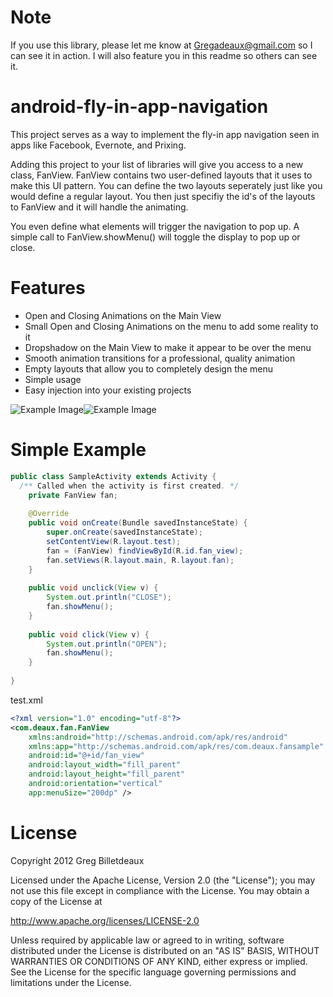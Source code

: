 Note
=============================
If you use this library, please let me know at Gregadeaux@gmail.com so I can see it in action. I will also feature you in this readme so others can see it.

android-fly-in-app-navigation
=============================

This project serves as a way to implement the fly-in app navigation seen in apps like Facebook, Evernote, and Prixing.

Adding this project to your list of libraries will give you access to a new class, FanView. FanView contains two user-defined layouts that it uses to make this UI pattern. You can define the two layouts seperately just like you would define a regular layout. You then just specifiy the id's of the layouts to FanView and it will handle the animating.

You even define what elements will trigger the navigation to pop up. A simple call to FanView.showMenu() will toggle the display to pop up or close.

Features
=============================
* Open and Closing Animations on the Main View
* Small Open and Closing Animations on the menu to add some reality to it
* Dropshadow on the Main View to make it appear to be over the menu
* Smooth animation transitions for a professional, quality animation
* Empty layouts that allow you to completely design the menu
* Simple usage
* Easy injection into your existing projects

![Example Image][1]![Example Image][2]

Simple Example
=============================
```java
public class SampleActivity extends Activity {
  /** Called when the activity is first created. */
	private FanView fan;
	
    @Override
    public void onCreate(Bundle savedInstanceState) {
        super.onCreate(savedInstanceState);
        setContentView(R.layout.test);
        fan = (FanView) findViewById(R.id.fan_view);
        fan.setViews(R.layout.main, R.layout.fan);
    }
    
    public void unclick(View v) {
    	System.out.println("CLOSE");
    	fan.showMenu();
    }
    
    public void click(View v) {
    	System.out.println("OPEN");
    	fan.showMenu();
    }
    
}
```
test.xml
```xml
<?xml version="1.0" encoding="utf-8"?>
<com.deaux.fan.FanView 
    xmlns:android="http://schemas.android.com/apk/res/android"
    xmlns:app="http://schemas.android.com/apk/res/com.deaux.fansample"
    android:id="@+id/fan_view"
    android:layout_width="fill_parent"
    android:layout_height="fill_parent"
    android:orientation="vertical" 
    app:menuSize="200dp" />
```

License
=============================
Copyright 2012 Greg Billetdeaux

Licensed under the Apache License, Version 2.0 (the "License"); you may not use this file except in compliance with the License. You may obtain a copy of the License at

http://www.apache.org/licenses/LICENSE-2.0

Unless required by applicable law or agreed to in writing, software distributed under the License is distributed on an "AS IS" BASIS, WITHOUT WARRANTIES OR CONDITIONS OF ANY KIND, either express or implied. See the License for the specific language governing permissions and limitations under the License.

[1]: http://1.bp.blogspot.com/-Anfjp-75ehs/T-EUzshFcBI/AAAAAAAAArY/okzM1yam0bY/s1600/device-2012-06-19-185656.png
[2]: http://4.bp.blogspot.com/-KiDXDp9khGM/T-EU1FTDpSI/AAAAAAAAArg/TVjTl5rAPCI/s1600/device-2012-06-19-185703.png